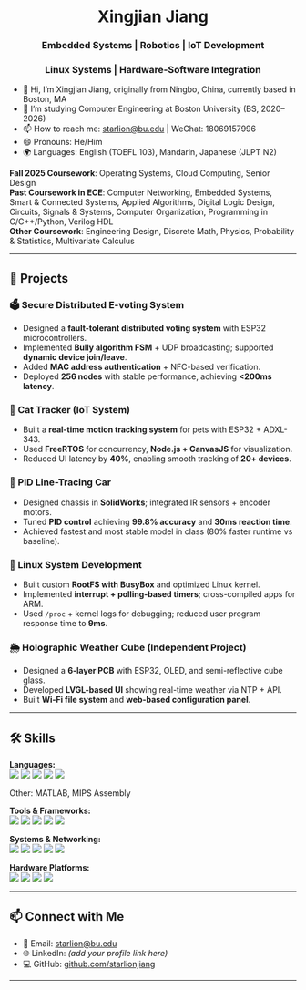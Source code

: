 <h1 align="center"> Xingjian Jiang </h1>
<h3 align="center"> Embedded Systems | Robotics | IoT Development </h3>
<h3 align="center"> Linux Systems | Hardware-Software Integration </h3>

- 👋 Hi, I’m Xingjian Jiang, originally from Ningbo, China, currently based in Boston, MA
- 🌱 I’m studying Computer Engineering at Boston University (BS, 2020–2026)  
- 📫 How to reach me: starlion@bu.edu | WeChat: 18069157996  
- 😄 Pronouns: He/Him  
- 🌍 Languages: English (TOEFL 103), Mandarin, Japanese (JLPT N2)  

**Fall 2025 Coursework**: Operating Systems, Cloud Computing, Senior Design  
**Past Coursework in ECE**: Computer Networking, Embedded Systems, Smart & Connected Systems, Applied Algorithms, Digital Logic Design, Circuits, Signals & Systems, Computer Organization, Programming in C/C++/Python, Verilog HDL  
**Other Coursework**: Engineering Design, Discrete Math, Physics, Probability & Statistics, Multivariate Calculus  

---

## 🚀 Projects  

### 🗳️ Secure Distributed E-voting System  
- Designed a **fault-tolerant distributed voting system** with ESP32 microcontrollers.  
- Implemented **Bully algorithm FSM** + UDP broadcasting; supported **dynamic device join/leave**.  
- Added **MAC address authentication** + NFC-based verification.  
- Deployed **256 nodes** with stable performance, achieving **<200ms latency**.  

### 🐾 Cat Tracker (IoT System)  
- Built a **real-time motion tracking system** for pets with ESP32 + ADXL-343.  
- Used **FreeRTOS** for concurrency, **Node.js + CanvasJS** for visualization.  
- Reduced UI latency by **40%**, enabling smooth tracking of **20+ devices**.  

### 🚗 PID Line-Tracing Car  
- Designed chassis in **SolidWorks**; integrated IR sensors + encoder motors.  
- Tuned **PID control** achieving **99.8% accuracy** and **30ms reaction time**.  
- Achieved fastest and most stable model in class (80% faster runtime vs baseline).  

### 🐧 Linux System Development  
- Built custom **RootFS with BusyBox** and optimized Linux kernel.  
- Implemented **interrupt + polling-based timers**; cross-compiled apps for ARM.  
- Used `/proc` + kernel logs for debugging; reduced user program response time to **9ms**.  

### 🌦️ Holographic Weather Cube (Independent Project)  
- Designed a **6-layer PCB** with ESP32, OLED, and semi-reflective cube glass.  
- Developed **LVGL-based UI** showing real-time weather via NTP + API.  
- Built **Wi-Fi file system** and **web-based configuration panel**.  

---

## 🛠️ Skills  

**Languages:**  
<img src="https://img.shields.io/badge/C-00599C?style=for-the-badge&logo=c&logoColor=white"/> 
<img src="https://img.shields.io/badge/C++-00599C?style=for-the-badge&logo=c%2B%2B&logoColor=white"/> 
<img src="https://img.shields.io/badge/Python-FFD43B?style=for-the-badge&logo=python&logoColor=blue"/> 
<img src="https://img.shields.io/badge/JavaScript-323330?style=for-the-badge&logo=javascript&logoColor=F7DF1E"/> 
<img src="https://img.shields.io/badge/Verilog-7A1FA2?style=for-the-badge&logoColor=white"/>  
<p>Other: MATLAB, MIPS Assembly</p>  

**Tools & Frameworks:**  
<img src="https://img.shields.io/badge/Node.js-339933?style=for-the-badge&logo=nodedotjs&logoColor=white"/> 
<img src="https://img.shields.io/badge/SolidWorks-FF0000?style=for-the-badge&logo=dassaultsystemes&logoColor=white"/> 
<img src="https://img.shields.io/badge/Vivado-FF6F00?style=for-the-badge&logo=xilinx&logoColor=white"/> 
<img src="https://img.shields.io/badge/FreeRTOS-2C2C2C?style=for-the-badge&logoColor=white"/> 
<img src="https://img.shields.io/badge/Matlab-0076A8?style=for-the-badge&logo=mathworks&logoColor=white"/>  

**Systems & Networking:**  
<img src="https://img.shields.io/badge/Linux-FCC624?style=for-the-badge&logo=linux&logoColor=black"/> 
<img src="https://img.shields.io/badge/Ubuntu-E95420?style=for-the-badge&logo=ubuntu&logoColor=white"/> 
<img src="https://img.shields.io/badge/TCP%2FIP-0078D7?style=for-the-badge&logoColor=white"/> 
<img src="https://img.shields.io/badge/UDP-004880?style=for-the-badge&logoColor=white"/> 
<img src="https://img.shields.io/badge/NFC-009688?style=for-the-badge&logoColor=white"/>  

**Hardware Platforms:**  
<img src="https://img.shields.io/badge/ESP32-E7352C?style=for-the-badge&logo=espressif&logoColor=white"/> 
<img src="https://img.shields.io/badge/Raspberry%20Pi-C51A4A?style=for-the-badge&logo=raspberrypi&logoColor=white"/> 
<img src="https://img.shields.io/badge/Arduino-00979D?style=for-the-badge&logo=arduino&logoColor=white"/> 
<img src="https://img.shields.io/badge/BeagleBoard-A9A9A9?style=for-the-badge&logoColor=white"/>  

---

## 📫 Connect with Me  
- 📧 Email: [starlion@bu.edu](mailto:starlion@bu.edu)  
- 🌐 LinkedIn: *(add your profile link here)*  
- 💻 GitHub: [github.com/starlionjiang](https://github.com/starlionjiang)  

---
